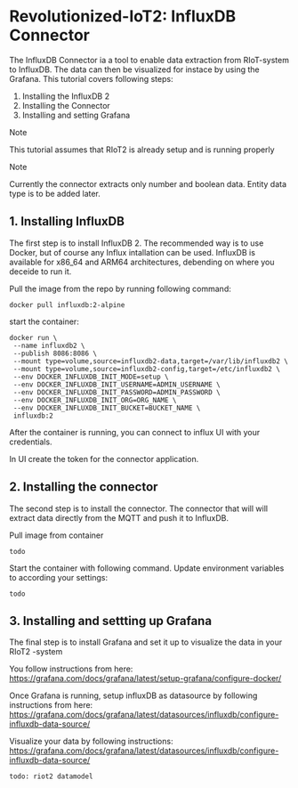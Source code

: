 # Revolutionized-IoT2: InfluxDB Connector

The InfluxDB Connector ia a tool to enable data extraction from RIoT-system to InfluxDB. 
The data can then be visualized for instace by using the Grafana. This tutorial covers following steps:

1. Installing the InfluxDB 2
2. Installing the Connector
3. Installing and setting Grafana

> [!NOTE]  
> This tutorial assumes that RIoT2 is already setup and is running properly 

> [!NOTE]  
> Currently the connector extracts only number and boolean data. Entity data type is to be added later.


## 1. Installing InfluxDB
The first step is to install InfluxDB 2. The recommended way is to use Docker, but of course any Influx intallation can be used.
InfluxDB is available for x86_64 and ARM64 architectures, debending on where you deceide to run it.


Pull the image from the repo by running following command:

```
docker pull influxdb:2-alpine
```

start the container:
```
docker run \
 --name influxdb2 \
 --publish 8086:8086 \
 --mount type=volume,source=influxdb2-data,target=/var/lib/influxdb2 \
 --mount type=volume,source=influxdb2-config,target=/etc/influxdb2 \
 --env DOCKER_INFLUXDB_INIT_MODE=setup \
 --env DOCKER_INFLUXDB_INIT_USERNAME=ADMIN_USERNAME \
 --env DOCKER_INFLUXDB_INIT_PASSWORD=ADMIN_PASSWORD \
 --env DOCKER_INFLUXDB_INIT_ORG=ORG_NAME \
 --env DOCKER_INFLUXDB_INIT_BUCKET=BUCKET_NAME \
 influxdb:2
 ```

 After the container is running, you can connect to influx UI with your credentials.

 In UI create the token for the connector application.


## 2. Installing the connector
The second step is to install the connector. The connector that will will extract data directly from the MQTT and push it to InfluxDB. 

Pull image from container
```
todo
```

Start the container with following command. Update environment variables to according your settings:

```
todo
```

## 3. Installing and settting up Grafana
The final step is to install Grafana and set it up to visualize the data in your RIoT2 -system

You follow instructions from here:
https://grafana.com/docs/grafana/latest/setup-grafana/configure-docker/

Once Grafana is running, setup influxDB as datasource by following instructions from here:
https://grafana.com/docs/grafana/latest/datasources/influxdb/configure-influxdb-data-source/


Visualize your data by following instructions:
https://grafana.com/docs/grafana/latest/datasources/influxdb/configure-influxdb-data-source/


```
todo: riot2 datamodel 
```